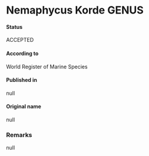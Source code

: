 Nemaphycus Korde GENUS
=======

#### Status
ACCEPTED

#### According to
World Register of Marine Species

#### Published in
null

#### Original name
null

### Remarks
null
